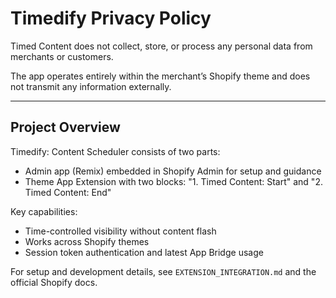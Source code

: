 # Timedify Privacy Policy
Timed Content does not collect, store, or process any personal data from merchants or customers.

The app operates entirely within the merchant’s Shopify theme and does not transmit any information externally.

---

## Project Overview

Timedify: Content Scheduler consists of two parts:

- Admin app (Remix) embedded in Shopify Admin for setup and guidance
- Theme App Extension with two blocks: "1. Timed Content: Start" and "2. Timed Content: End"

Key capabilities:

- Time-controlled visibility without content flash
- Works across Shopify themes
- Session token authentication and latest App Bridge usage

For setup and development details, see `EXTENSION_INTEGRATION.md` and the official Shopify docs.
